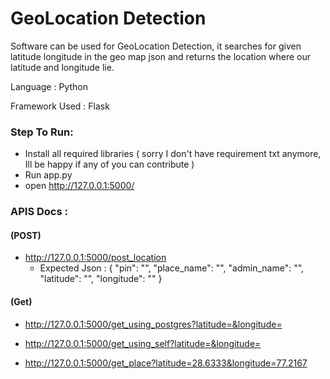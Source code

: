 # GeoLocation Detection
Software can be used for GeoLocation Detection, it searches for given latitude longitude in the geo map json and returns the location where our latitude and longitude lie.

Language : Python

Framework Used :
Flask

### Step To Run:
- Install all required libraries ( sorry I don't have requirement txt anymore, Ill be happy if any of you can contribute )
- Run app.py
- open http://127.0.0.1:5000/


### APIS Docs :

#### (POST)
- http://127.0.0.1:5000/post_location
  - Expected Json :
  { "pin": "", "place_name": "", "admin_name": "", "latitude": "", "longitude": "" }

#### (Get)
- http://127.0.0.1:5000/get_using_postgres?latitude=&longitude=

- http://127.0.0.1:5000/get_using_self?latitude=&longitude=

- http://127.0.0.1:5000/get_place?latitude=28.6333&longitude=77.2167
